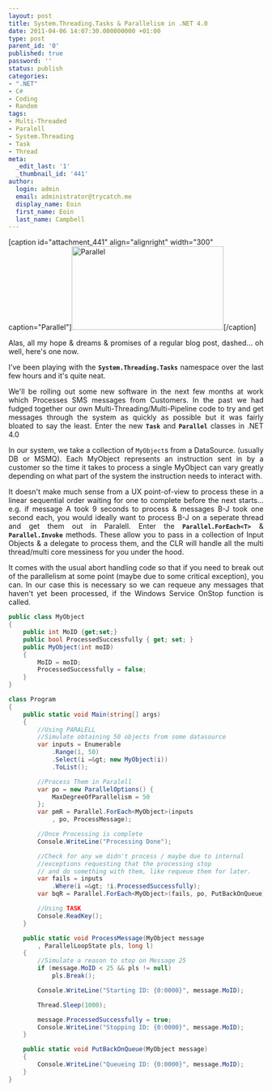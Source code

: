 ```yaml
---
layout: post
title: System.Threading.Tasks & Parallelism in .NET 4.0
date: 2011-04-06 14:07:30.000000000 +01:00
type: post
parent_id: '0'
published: true
password: ''
status: publish
categories:
- ".NET"
- C#
- Coding
- Random
tags:
- Multi-Threaded
- Paralell
- System.Threading
- Task
- Thread
meta:
  _edit_last: '1'
  _thumbnail_id: '441'
author:
  login: admin
  email: administrator@trycatch.me
  display_name: Eoin
  first_name: Eoin
  last_name: Campbell
---
```

<p>[caption id="attachment_441" align="alignright" width="300" caption="Parallel"]<img class="size-medium wp-image-441" title="Parallel" src="{{ site.baseurl }}/assets/multi-300x165.jpg" alt="Parallel" width="300" height="165" />[/caption]</p>
<p style="text-align: justify;">Alas, all my hope &amp; dreams &amp; promises of a regular blog post, dashed... oh well, here's one now.</p>
<p style="text-align: justify;">I've been playing with the <code><strong>System.Threading.Tasks</strong></code> namespace over the last few hours and it's quite neat.</p>
<p style="text-align: justify;">We'll be rolling out some new software in the next few months at work which Processes SMS messages from Customers. In the past we had fudged together our own Multi-Threading/Multi-Pipeline code to try and get messages through the system as quickly as possible but it was fairly bloated to say the least. Enter the new <code><strong>Task</strong></code> and <code><strong>Parallel</strong></code> classes in .NET 4.0</p>
<p><!--more--></p>
<p style="text-align: justify;">In our system, we take a collection of <code>MyObject</code>s from a DataSource. (usually DB or MSMQ). Each MyObject represents an instruction sent in by a customer so the time it takes to process a single MyObject can vary greatly depending on what part of the system the instruction needs to interact with.</p>
<p style="text-align: justify;">It doesn't make much sense from a UX point-of-view to process these in a linear sequential order waiting for one to complete before the next starts... e.g. if message A took 9 seconds to process &amp; messages B-J took one second each, you would ideally want to process B-J on a seperate thread and get them out in Paralell. Enter the <code><strong>Parallel.ForEach&lt;T&gt;</strong></code> &amp; <code><strong> Parallel.Invoke</strong></code> methods. These allow you to pass in a collection of Input Objects &amp; a delegate to process them, and the CLR will handle all the multi thread/multi core messiness for you under the hood.</p>
<p style="text-align: justify;">It comes with the usual abort handling code so that if you need to break out of the parallelism at some point (maybe due to some critical exception), you can. In our case this is necessary so we can requeue any messages that haven't yet been processed, if the Windows Service OnStop function is called.</p>

```csharp
public class MyObject
{
    public int MoID {get;set;}
    public bool ProcessedSuccessfully { get; set; }
    public MyObject(int moID)
    {
        MoID = moID;
        ProcessedSuccessfully = false;
    }
}

class Program
{
    public static void Main(string[] args)
    {
        //Using PARALELL
        //Simulate obtaining 50 objects from some datasource
        var inputs = Enumerable
            .Range(1, 50)
            .Select(i =&gt; new MyObject(i))
            .ToList();

        //Process Them in Paralell
        var po = new ParallelOptions() {
            MaxDegreeOfParallelism = 50
        };
        var pmR = Parallel.ForEach<MyObject>(inputs
            , po, ProcessMessage);

        //Once Processing is complete
        Console.WriteLine("Processing Done");

        //Check for any we didn't process / maybe due to internal
        //exceptions requesting that the processing stop
        // and do something with them, like requeue them for later.
        var fails = inputs
            .Where(i =&gt; !i.ProcessedSuccessfully);
        var bqR = Parallel.ForEach<MyObject>(fails, po, PutBackOnQueue);

        //Using TASK
        Console.ReadKey();
    }

    public static void ProcessMessage(MyObject message
        , ParallelLoopState pls, long l)
    {
        //Simulate a reason to stop on Message 25
        if (message.MoID < 25 && pls != null)
            pls.Break();

        Console.WriteLine("Starting ID: {0:0000}", message.MoID);

        Thread.Sleep(1000);

        message.ProcessedSuccessfully = true;
        Console.WriteLine("Stopping ID: {0:0000}", message.MoID);
    }

    public static void PutBackOnQueue(MyObject message)
    {
        Console.WriteLine("Queueing ID: {0:0000}", message.MoID);
    }
}
```